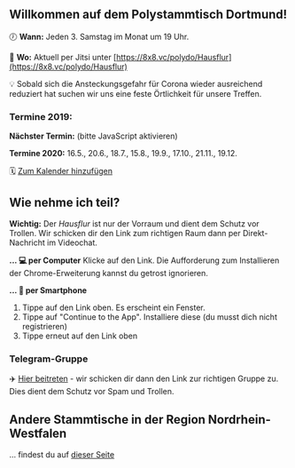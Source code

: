 ## Willkommen auf dem Polystammtisch Dortmund!
 
🕖 **Wann:** Jeden 3. Samstag im Monat um 19 Uhr.

📌 **Wo:** Aktuell per Jitsi unter [https://8x8.vc/polydo/Hausflur](https://8x8.vc/polydo/Hausflur)

💡 Sobald sich die Ansteckungsgefahr für Corona wieder ausreichend reduziert hat suchen wir uns eine feste Örtlichkeit für unsere Treffen.

### Termine 2019: 
**Nächster Termin:** <span id='next'>(bitte JavaScript aktivieren)</span>

**Termine 2020:** 16.5., 20.6., 18.7., 15.8., 19.9., 17.10., 21.11., 19.12. 

🗓️ [Zum Kalender hinzufügen](/Polystammtisch_Dortmund.ics)

## Wie nehme ich teil?
**Wichtig:** Der _Hausflur_ ist nur der Vorraum und dient dem Schutz vor Trollen. Wir schicken dir den Link zum richtigen Raum dann per Direkt-Nachricht im Videochat.

**... 💻 per Computer**
Klicke auf den Link. Die Aufforderung zum Installieren der Chrome-Erweiterung kannst du getrost ignorieren.

**... 📲 per Smartphone**
1. Tippe auf den Link oben. Es erscheint ein Fenster.
2. Tippe auf "Continue to the App". Installiere diese (du musst dich nicht registrieren)
3. Tippe erneut auf den Link oben

### Telegram-Gruppe
✈️ [Hier beitreten](https://t.me/joinchat/HIGCOFcKw4eQbhBY3PeCIQ) - wir schicken dir dann den Link zur richtigen Gruppe zu. Dies dient dem Schutz vor Spam und Trollen.


## Andere Stammtische in der Region Nordrhein-Westfalen
... findest du auf [dieser Seite](/andere-stammtische)

<script src="/assets/scripts/termine.js"></script>

